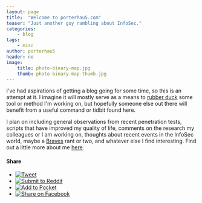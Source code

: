 ```yaml
---
layout: page
title:  "Welcome to porterhau5.com"
teaser: "Just another guy rambling about InfoSec."
categories:
    - blog
tags:
    - misc
author: porterhau5
header: no
image:
    title: photo-binary-map.jpg
    thumb: photo-binary-map-thumb.jpg
---
```

I've had aspirations of getting a blog going for some time, so this is an attempt at it. I imagine it will mostly serve as a means to <a href="https://en.wikipedia.org/wiki/Rubber_duck_debugging" target="_blank">rubber duck</a> some tool or method I'm working on, but hopefully someone else out there will benefit from a useful command or tidbit found here.

I plan on including general observations from recent penetration tests, scripts that have improved my quality of life, comments on the research my colleagues or I am working on, thoughts about recent events in the InfoSec world, maybe a <a href="http://braves.com" target="_blank">Braves</a> rant or two, and whatever else I find interesting. Find out a little more about me [here](/about/).

#### Share
<ul class="share-buttons">
  <li><a href="https://twitter.com/intent/tweet?source=http%3A%2F%2Fporterhau5.com%2Fblog%2Fwelcome-to-porterhau5%2F&text=Welcome%20to%20porterhau5.com:%20http%3A%2F%2Fporterhau5.com%2Fblog%2Fwelcome-to-porterhau5%2F&via=porterhau5" target="_blank" title="Tweet"><img alt="Tweet" src="{{ site.urlimg }}flat_web_icon_set/black/Twitter.png"></a></li>
  <li><a href="http://www.reddit.com/submit?url=http%3A%2F%2Fporterhau5.com%2Fblog%2Fwelcome-to-porterhau5%2F&title=Welcome%20to%20porterhau5.com" target="_blank" title="Submit to Reddit"><img alt="Submit to Reddit" src="{{ site.urlimg }}flat_web_icon_set/black/Reddit.png"></a></li>
  <li><a href="https://getpocket.com/save?url=http%3A%2F%2Fporterhau5.com%2Fblog%2Fwelcome-to-porterhau5%2F&title=Welcome%20to%20porterhau5.com" target="_blank" title="Add to Pocket"><img alt="Add to Pocket" src="{{ site.urlimg }}flat_web_icon_set/black/Pocket.png"></a></li>
  <li><a href="https://www.facebook.com/sharer/sharer.php?u=http%3A%2F%2Fporterhau5.com%2Fblog%2Fwelcome-to-porterhau5%2F&t=Welcome%20to%20porterhau5.com" title="Share on Facebook" target="_blank"><img alt="Share on Facebook" src="{{ site.urlimg }}flat_web_icon_set/black/Facebook.png"></a></li>
</ul>
